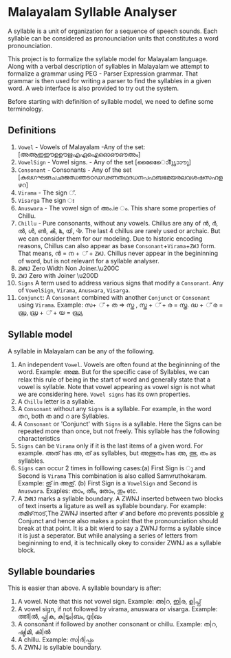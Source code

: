 Malayalam Syllable Analyser
===========================
A syllable is a unit of organization for a sequence of speech sounds. Each syllable can be considered as pronounciation units that constitutes a word pronounciation.

This project is to formalize the syllable model for Malayalam language. Along with a verbal description of syllables in Malayalam we attempt to formalize a grammar using PEG - Parser Expression grammar. That grammar is then used for writing a parser to find the syllables in a given word. A web interface is also provided to try out the system.

Before starting with definition of syllable model, we need to define some terminology.

Definitions
----------
1. `Vowel` - Vowels of Malayalam -Any of the set: [അആഇഈഉഊഋഎഏഐഒഓഔഔഅം]
2. `VowelSign` - Vowel signs. - Any of the set  [ാിീുൃെേൊോൗൂൈ]
3. `Consonant` - Consonants - Any of the set [കഖഗഘങചഛജഝഞടഠഡഢണതഥദധനപഫബഭമയരലവശഷസഹളഴറ]
4. `Virama` - The sign ്.
5. `Visarga`  The sign ഃ
6. `Anuswara` - The vowel sign of അം.ie ം. This share some properties of Chillu.
7. `Chillu` - Pure consonants, without any vowels. Chillus are any of ൻ, ർ, ൽ, ൾ, ൺ, ൿ, ൔ, ൕ, ൖ. The last 4 chillus are rarely used or archaic. But we can consider them for our modeling. Due to historic encoding reasons, Chillus can also appear as base `Consonant`+`Virama`+`ZWJ` form. That means, ൻ = ന + ് + `ZWJ`. Chillus never appear in the begininning of word, but is not relevant for a syllable analyser.
8. `ZWNJ` Zero Width Non Joiner.\u200C
9. `ZWJ` Zero with Joiner \u200D
10. `Signs` A term used to address various signs that modify a `Consonant`. Any of `VowelSign`, `Virama`, `Anuswara`, `Visarga`.
11. `Conjunct`: A `Consonant` combined with another `Conjunct` or `Consonant` using `Virama`. Example: സ+ ് + ത => സ്ത , സ്ത + ് + ര = സ്ത്ര. ദ്ധ + ് ര = ദ്ധ്ര, ദ്ധ്ര + ് + യ = ദ്ധ്ര്യ

Syllable model
---------------
A syllable in Malayalam can be any of the following.
1. An independent `Vowel`. Vowels are often found at the begininning of the word. Example: അമ്മ. But for the specific case of Syllables, we can relax this rule of being in the start of word and generally state that a vowel is syllable. Note that vowel appearing as vowel sign is not what we are considering here. `Vowel signs` has its own properties.
2. A `Chillu` letter is a syllable.
3. A `Consonant` without any `Signs` is a syllable. For example, in the word തറ, both ത and റ are Syllables.
4. A `Consonant` or 'Conjunct' with `Signs` is a syllable. Here the Signs can be repeated more than once, but not freely. This syllable has the following characteristics
 1. `Signs` can be `Virama` only if it is the last items of a given word. For example. അത് has അ, ത് as syllables, but അത്ഭുതം has അ, ത്ഭു, തം as syllables.
 2. `Signs` can occur 2 times in folllowing cases:(a) First Sign is ു and Second is `Virama` This combination is also called Samvruthokaram. Example: തു് in അതു്. (b)  First Sign is a `VowelSign` and Second is `Anuswara`. Exaples: താം, തീം, തോം, തും etc.
5. A `ZWNJ` marks a syllable boundary. A ZWNJ inserted between two blocks of text inserts a ligature as well as syllable boundary. For example: തമിഴ്‌നാട്,The ZWNJ inserted after ഴ് and before നാ prevents possible ഴ്ന Conjunct and hence also makes a point that the pronounciation should break at that point. It is a bit wierd to say a ZWNJ forms a syllable since it is just a seperator.  But while analysing a series of letters from begininning to end, it is technically okey to consider ZWNJ as a syllable block.

Syllable boundaries
-------------------

This is easier than above. A syllable boundary is after:

1. A vowel. Note that this not vowel sign. Example: അ|റ, ഇ|ര, ഉ|പ്പ്
2. A vowel sign, if not followed by virama, anuswara or visarga. Example: ത്തി|ൽ, പ്പു|ക, കു|ടും|ബം, ദുഃ|ഖം
3. A consonant if followed by another consonant or chillu. Example: ത|റ, ഷ്ട|മി, കി|ൽ
4. A chillu. Example: സ|ർ|പ്പം
5. A ZWNJ is syllable boundary.
